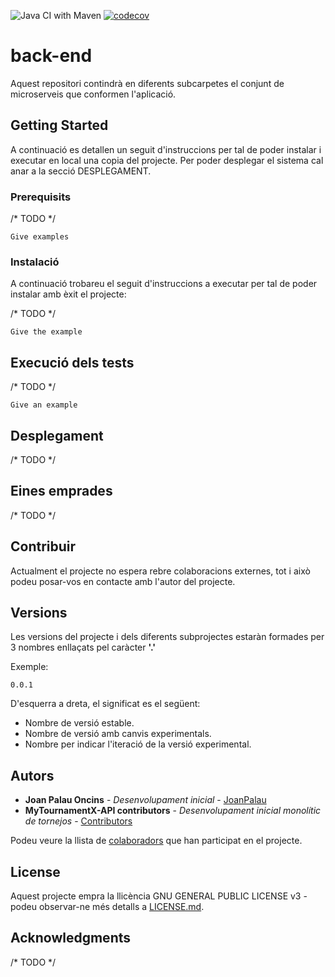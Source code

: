 ![Java CI with Maven](https://github.com/TFG-informatica19-20/back-end/workflows/Java%20CI%20with%20Maven/badge.svg?branch=master)
[![codecov](https://codecov.io/gh/TFG-informatica19-20/back-end/branch/master/graph/badge.svg)](https://codecov.io/gh/TFG-informatica19-20/back-end)

# back-end

Aquest repositori contindrà en diferents subcarpetes el conjunt de microserveis que conformen l'aplicació.

## Getting Started

A continuació es detallen un seguit d'instruccions per tal de poder instalar i executar en local una copia del projecte. Per poder desplegar el sistema cal anar a la secció DESPLEGAMENT.

### Prerequisits

/* TODO */

```
Give examples
```

### Instalació

A continuació trobareu el seguit d'instruccions a executar per tal de poder instalar amb èxit el projecte:

/* TODO */
```
Give the example
```

## Execució dels tests

/* TODO */
```
Give an example
```

## Desplegament

/* TODO */

## Eines emprades

/* TODO */

## Contribuir

Actualment el projecte no espera rebre colaboracions externes, tot i això podeu posar-vos en contacte amb l'autor del projecte.

## Versions

Les versions del projecte i dels diferents subprojectes estaràn formades per 3 nombres enllaçats pel caràcter **'.'**

Exemple:
```
0.0.1
```

D'esquerra a dreta, el significat es el següent:

- Nombre de versió estable.
- Nombre de versió amb canvis experimentals.
- Nombre per indicar l'iteració de la versió experimental.

## Autors

* **Joan Palau Oncins** - *Desenvolupament inicial* - [JoanPalau](https://github.com/JoanPalau)
* **MyTournamentX-API contributors** - *Desenvolupament inicial monolític de tornejos* - [Contributors](https://github.com/UdL-EPS-SoftArch/MyTournamentX-API/graphs/contributors)

Podeu veure la llista de [colaboradors](https://github.com/TFG-informatica19-20/back-end-microservices/graphs/contributors) que han participat en el projecte.

## License

Aquest projecte empra la llicència GNU GENERAL PUBLIC LICENSE v3 - podeu observar-ne més detalls a [LICENSE.md](LICENSE.md).

## Acknowledgments

/* TODO */
